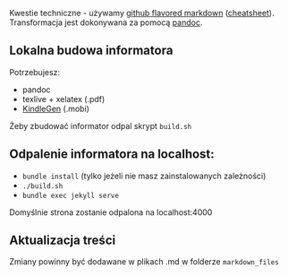 Kwestie techniczne - używamy [github flavored markdown](https://help.github.com/articles/github-flavored-markdown/) ([cheatsheet](https://github.com/adam-p/markdown-here/wiki/Markdown-Cheatsheet)). Transformacja jest dokonywana za pomocą [pandoc](www.pandoc.org).

## Lokalna budowa informatora

Potrzebujesz:

+ pandoc
+ texlive + xelatex (.pdf)
+ [KindleGen](http://www.amazon.com/gp/feature.html?docId=1000765211) (.mobi)

Żeby zbudować informator odpal skrypt `build.sh`

## Odpalenie informatora na localhost:

+ `bundle install` (tylko jeżeli nie masz zainstalowanych zależności)
+ `./build.sh`
+ `bundle exec jekyll serve`


Domyślnie strona zostanie odpalona na localhost:4000


## Aktualizacja treści

Zmiany powinny być dodawane w plikach .md w folderze `markdown_files`